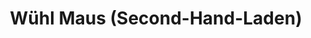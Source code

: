 ---
title: "Wühl Maus (Second-Hand-Laden)"
url: /fulda/wuehl-maus-second-hand-laden/
shop: Kleidung
---